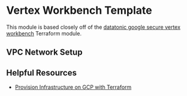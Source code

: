 # Vertex Workbench Template

This module is based closely off of the [datatonic google secure vertex workbench](https://github.com/teamdatatonic/terraform-google-secure-vertex-workbench/tree/main) Terraform module.

## VPC Network Setup


## Helpful Resources
- [Provision Infrastructure on GCP with Terraform](https://developer.hashicorp.com/terraform/tutorials/gcp-get-started/google-cloud-platform-build)
